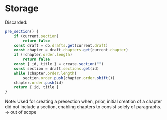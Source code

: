 # Storage

Discarded:
```js
pre_section() {
	if (current.section)
		return false
	const draft = db.drafts.get(current.draft)
	const chapter = draft.chapters.get(current.chapter)
	if (!chapter.order.length)
		return false
	const { id, title } = create.section("")
	const section = draft.sections.get(id)
	while (chapter.order.length)
		section.order.push(chapter.order.shift())
	chapter.order.push(id)
	return { id, title }
}
```

Note: Used for creating a presection when, prior, initial creation of a chapter did not include a section, enabling chapters to consist solely of paragraphs.
-> out of scope
